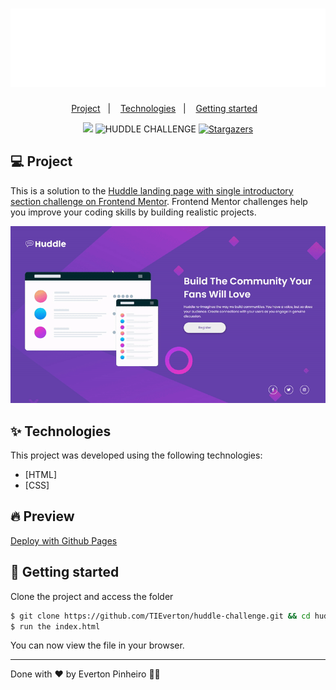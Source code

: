 <h1 align="center">
  <img alt="move.it" title="move.it" src="./images/logo.svg" />
</h1>
<p align="center">
  <a href="#-project">Project</a>&nbsp;&nbsp;&nbsp;|&nbsp;&nbsp;&nbsp;
  <a href="#-technologies">Technologies</a>&nbsp;&nbsp;&nbsp;|&nbsp;&nbsp;&nbsp;
  <a href="#-getting-started">Getting started</a>&nbsp;&nbsp;&nbsp;
</p>

<p align="center">
  <a href="https://www.linkedin.com/in/evertonpinheiroti/"><img src="https://img.shields.io/badge/linkedin-0077B5.svg?style=for-the-badge&logo=linkedin&logoColor=white"></a>
  </a>
  <img src="https://img.shields.io/static/v1?label=HUDDLE&style=for-the-badge&message=CHALLENGE&color=8257E5&labelColor=000000" alt="HUDDLE CHALLENGE" />
  <a href="https://github.com/TIEverton/huddle-challenge/stargazers">
    <img alt="Stargazers" src="https://img.shields.io/github/stars/TIEverton/huddle-challenge?color=8257E5&logo=github&style=for-the-badge">
  </a>
</p>

## 💻 Project

This is a solution to the [Huddle landing page with single introductory section challenge on Frontend Mentor](https://www.frontendmentor.io/challenges/huddle-landing-page-with-a-single-introductory-section-B_2Wvxgi0). Frontend Mentor challenges help you improve your coding skills by building realistic projects. 

<img width="600" src=".github/gif.gif" alt="Screenshot" />

## ✨ Technologies

This project was developed using the following technologies:

- [HTML]
- [CSS]

## 🔥 Preview

[Deploy with Github Pages](https://tieverton.github.io/huddle-challenge/)

## 🚀 Getting started

Clone the project and access the folder

```bash
$ git clone https://github.com/TIEverton/huddle-challenge.git && cd huddle-challenge
$ run the index.html
```
You can now view the file in your browser.

---

Done with ♥ by Everton Pinheiro 👋🏻 
